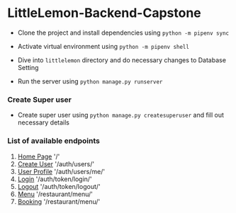 # LittleLemon-Backend-Capstone

- Clone the project and install dependencies using `python -m pipenv sync`
- Activate virtual environment using `python -m pipenv shell`

- Dive into `littlelemon` directory and do necessary changes to Database Setting

- Run the server using `python manage.py runserver`

### Create Super user

- Create super user using `python manage.py createsuperuser` and fill out necessary details

### List of available endpoints

1.  [Home Page](/) '/'
2.  [Create User](/auth/users/) '/auth/users/'
3.  [User Profile](/auth/users/me/) '/auth/users/me/'
4.  [Login](/auth/token/login/) '/auth/token/login/'
5.  [Logout](/auth/token/logout/) '/auth/token/logout/'
6.  [Menu](/restaurant/menu/) '/restaurant/menu/'
7.  [Booking](/restaurant/booking/) '/restaurant/menu/'
